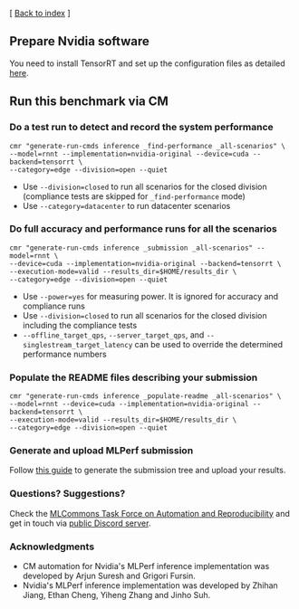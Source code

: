 [ [Back to index](README.md) ]

## Prepare Nvidia software

You need to install TensorRT and set up the configuration files as detailed [here](https://github.com/mlcommons/ck/blob/master/cm-mlops/script/reproduce-mlperf-inference-nvidia/README-about.md).


## Run this benchmark via CM


### Do a test run to detect and record the system performance

```
cmr "generate-run-cmds inference _find-performance _all-scenarios" \
--model=rnnt --implementation=nvidia-original --device=cuda --backend=tensorrt \
--category=edge --division=open --quiet
```
* Use `--division=closed` to run all scenarios for the closed division (compliance tests are skipped for `_find-performance` mode)
* Use `--category=datacenter` to run datacenter scenarios

### Do full accuracy and performance runs for all the scenarios

```
cmr "generate-run-cmds inference _submission _all-scenarios" --model=rnnt \
--device=cuda --implementation=nvidia-original --backend=tensorrt \
--execution-mode=valid --results_dir=$HOME/results_dir \
--category=edge --division=open --quiet
```

* Use `--power=yes` for measuring power. It is ignored for accuracy and compliance runs
* Use `--division=closed` to run all scenarios for the closed division including the compliance tests
* `--offline_target_qps`, `--server_target_qps`, and `--singlestream_target_latency` can be used to override the determined performance numbers

### Populate the README files describing your submission

```
cmr "generate-run-cmds inference _populate-readme _all-scenarios" \
--model=rnnt --device=cuda --implementation=nvidia-original --backend=tensorrt \
--execution-mode=valid --results_dir=$HOME/results_dir \
--category=edge --division=open --quiet
```

### Generate and upload MLPerf submission

Follow [this guide](../Submission.md) to generate the submission tree and upload your results.


### Questions? Suggestions?

Check the [MLCommons Task Force on Automation and Reproducibility](../../../taskforce.md) 
and get in touch via [public Discord server](https://discord.gg/JjWNWXKxwT).

### Acknowledgments

* CM automation for Nvidia's MLPerf inference implementation was developed by Arjun Suresh and Grigori Fursin.
* Nvidia's MLPerf inference implementation was developed by Zhihan Jiang, Ethan Cheng, Yiheng Zhang and Jinho Suh.

